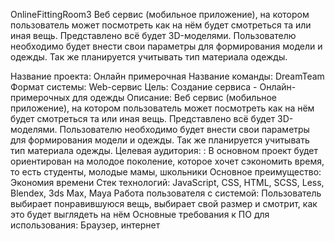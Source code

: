 OnlineFittingRoom3
Веб сервис (мобильное приложение), на котором пользователь может посмотреть как на нём будет смотреться та или иная вещь. Представлено всё будет 3D-моделями. Пользователю необходимо будет внести свои параметры для формирования модели и одежды. Так же планируется учитывать тип материала одежды.

Название проекта: Онлайн примерочная
Название команды: DreamTeam
Формат системы: Web-сервис
Цель: Создание сервиса - Онлайн-примерочных для одежды
Описание: Веб сервис (мобильное приложение), на котором пользователь может посмотреть как на нём будет смотреться та или иная вещь. Представлено всё будет 3D-моделями. Пользователю необходимо будет внести свои параметры для формирования модели и одежды. Так же планируется учитывать тип материала одежды.
Целевая аудитория: : В основном проект будет ориентирован на молодое поколение, которое хочет сэкономить время, то есть студенты, молодые мамы, школьники
Основное преимущество: Экономия времени
Стек технологий: JavaScript, CSS, HTML, SCSS, Less, Blendex, 3ds Max, Maya
Работа пользователя с системой: Пользователь выбирает понравившуюся вещь, выбирает свой размер и смотрит, как это будет выглядеть на нём
Основные требования к ПО для использования: Браузер, интернет

